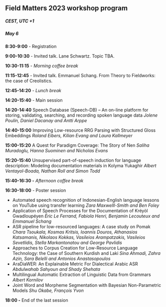 <script>document.title = "Field Matters | Workshop program";</script>

<head>
<meta property="og:title" content="Field Matters | Workshop program">
<meta property="og:description" content="The first workshop on applying NLP to field linguistics">
<meta property="og:image" content="https://github.com/field-matters/field-matters.github.io/blob/main/logo.jpg?raw=true">
</head>

## Field Matters 2023 workshop program
##### CEST, UTC +1
##### May 6

**8:30-9:00** - Registration 

**9:00-10:30** - Invited talk. Lane Schwartz. Topic TBA.

**10:30-11:15** - *Morning coffee break* 

**11:15-12:45** - Invited talk. Emmanuel Schang. From Theory to Fieldworks: the case of Creolistics.

**12:45-14:20** - *Lunch break* 

**14:20-15:40** - Main session

**14:20-14:40** Speech Database (Speech-DB) – An on-line platform for storing, validating, searching, and recording spoken language data
*Jolene Poulin, Daniel Dacanay and Antti Arppe*

**14:40-15:00** Improving Low-resource RRG Parsing with Structured Gloss Embeddings
*Roland Eibers, Kilian Evang and Laura Kallmeyer*

**15:00-15:20** A Quest for Paradigm Coverage: The Story of Nen
*Saliha Muradoglu, Hanna Suominen and Nicholas Evans*

**15:20-15:40** Unsupervised part-of-speech induction for language description: Modeling documentation materials in Kolyma Yukaghir
*Albert Ventayol-Boada, Nathan Roll and Simon Todd*

**15:40-16:30 -** *Afternoon coffee break* 

**16:30-18:00** - Poster session

+ Automated speech recognition of Indonesian-English language lessons on YouTube using transfer learning
*Zara Maxwelll-Smith and Ben Foley*
+ Application of Speech Processes for the Documentation of Kréyòl Gwadloupéyen
*Éric Le Ferrand, Fabiola Henri, Benjamin Lecouteux and Emmanuel Schang*
+ ASR pipeline for low-resourced languages: A case study on Pomak
*Chara Tsoukala, Kosmas Kritsis, Ioannis Douros, Athanasios Katsamanis, Nikolaos Kokkas, Vasileios Arampatzakis, Vasileios Sevetlidis, Stella Markantonatou and George Pavlidis*
+ Approaches to Corpus Creation for Low-Resource Language Technology: the Case of Southern Kurdish and Laki
*Sina Ahmadi, Zahra Azin, Sara Belelli and Antonios Anastasopoulos*
+ AraDiaWER: An Explainable Metric For Dialectical Arabic ASR
*Abdulwahab Sahyoun and Shady Shehata*
+ Multilingual Automatic Extraction of Linguistic Data from Grammars
*Albert Kornilov*
+ Joint Word and Morpheme Segmentation with Bayesian Non-Parametric
Models
*Shu Okabe, François Yvon*

**18:00 -** End of the last session
